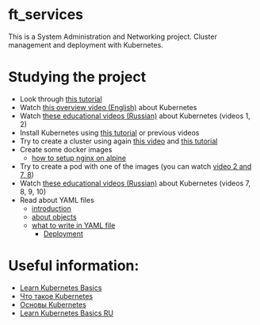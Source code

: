 # ft_services
This is a System Administration and Networking project.  Cluster management and deployment with Kubernetes.


# Studying the project
* Look through [this tutorial](https://kubernetes.io/ru/docs/tutorials/kubernetes-basics/)
* Watch [this overview video (English)](https://www.youtube.com/watch?v=7bA0gTroJjw) about Kubernetes
* Watch [these educational videos (Russian)](https://www.youtube.com/playlist?list=PLg5SS_4L6LYvN1RqaVesof8KAf-02fJSi) about Kubernetes (videos 1, 2)
* Install Kubernetes using [this tutorial](https://kubernetes.io/docs/tasks/tools/) or previous videos
* Try to create a cluster using again [this video](https://www.youtube.com/watch?v=WAIrMmCQ3hE&list=PLg5SS_4L6LYvN1RqaVesof8KAf-02fJSi&index=2) and [this tutorial](https://kubernetes.io/ru/docs/tutorials/kubernetes-basics/create-cluster/)
* Create some docker images
  * [how to setup nginx on alpine](https://wiki.alpinelinux.org/wiki/Nginx)
* Try to create a pod with one of the images (you can watch [video 2 and 7, 8](https://www.youtube.com/playlist?list=PLg5SS_4L6LYvN1RqaVesof8KAf-02fJSi))
* Watch [these educational videos (Russian)](https://www.youtube.com/playlist?list=PLg5SS_4L6LYvN1RqaVesof8KAf-02fJSi) about Kubernetes (videos 7, 8, 9, 10)
* Read about YAML files
  * [introduction](https://ipsoftware.ru/posts-cloud/k8s-2-yaml-api/)
  * [about objects](https://kubernetes.io/docs/concepts/overview/working-with-objects/kubernetes-objects/)
  * [what to write in YAML file](https://kubernetes.io/docs/reference/generated/kubernetes-api/v1.19/)
    * [Deployment](https://kubernetes.io/docs/reference/generated/kubernetes-api/v1.19/#deployment-v1-apps)

# Useful information:
* [Learn Kubernetes Basics](https://kubernetes.io/docs/tutorials/kubernetes-basics/)
* [Что такое Kubernetes](https://cloud.croc.ru/blog/byt-v-teme/chto-takoe-kubernetes/)
* [Основы Kubernetes](https://habr.com/ru/post/258443/)
* [Learn Kubernetes Basics RU](https://kubernetes.io/ru/docs/tutorials/kubernetes-basics/)

